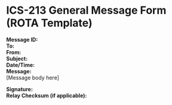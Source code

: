 # ICS-213 General Message Form (ROTA Template)

**Message ID:**  
**To:**  
**From:**  
**Subject:**  
**Date/Time:**  
**Message:**  
[Message body here]

**Signature:**  
**Relay Checksum (if applicable):**  
